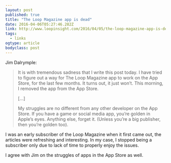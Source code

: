 ```yaml
---
layout: post 
published: true 
title: "The Loop Magazine app is dead" 
date: 2016-04-06T05:27:46.282Z 
link: http://www.loopinsight.com/2016/04/05/the-loop-magazine-app-is-dead/ 
tags:
  - links
ogtype: article 
bodyclass: post 
---
```


Jim Dalrymple:

> It is with tremendous sadness that I write this post today. I have tried to figure out a way for The Loop Magazine app to work on the App Store, for the last few months. It turns out, it just won’t. This morning, I removed the app from the App Store.
> 
> [...]
> 
> My struggles are no different from any other developer on the App Store. If you have a game or social media app, you’re golden in Apple’s eyes. Anything else, forget it. (Unless you’re a big publisher, then you’re golden too).

I was an early subscriber of the Loop Magazine when it first came out, the articles were refreshing and interesting. In my case, I stopped being a subscriber only due to lack of time to properly enjoy the issues.

I agree with Jim on the struggles of apps in the App Store as well.
